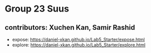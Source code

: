 # Group 23 Suus 

## contributors: Xuchen Kan, Samir Rashid

- expose: https://daniel-xkan.github.io/Lab5_Starter/expose.html
- explore: https://daniel-xkan.github.io/Lab5_Starter/explore.html
